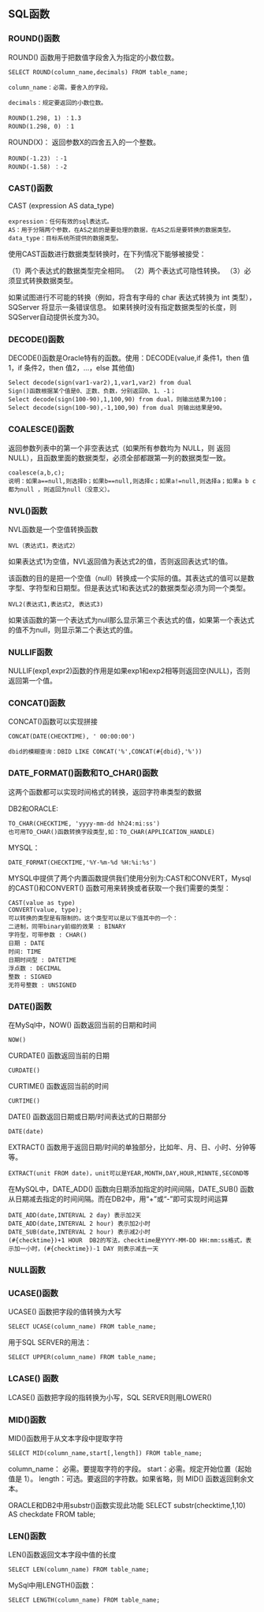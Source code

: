 ## SQL函数 ##

### ROUND()函数
ROUND() 函数用于把数值字段舍入为指定的小数位数。

	SELECT ROUND(column_name,decimals) FROM table_name;

	column_name：必需。要舍入的字段。

	decimals：规定要返回的小数位数。

	ROUND(1.298, 1) ：1.3
	ROUND(1.298, 0) ：1

ROUND(X)： 返回参数X的四舍五入的一个整数。 

	ROUND(-1.23) ：-1
	ROUND(-1.58) ：-2

### CAST()函数 ###
CAST (expression AS data_type)

	expression：任何有效的sql表达式。
	AS：用于分隔两个参数，在AS之前的是要处理的数据，在AS之后是要转换的数据类型。
	data_type：目标系统所提供的数据类型。

使用CAST函数进行数据类型转换时，在下列情况下能够被接受：

（1）两个表达式的数据类型完全相同。
（2）两个表达式可隐性转换。
（3）必须显式转换数据类型。

如果试图进行不可能的转换（例如，将含有字母的 char 表达式转换为 int 类型），SQServer 将显示一条错误信息。
如果转换时没有指定数据类型的长度，则SQServer自动提供长度为30。

### DECODE()函数 ###
DECODE()函数是Oracle特有的函数。使用：DECODE(value,if 条件1，then 值1，if 条件2，then 值2，...，else 其他值)

	Select decode(sign(var1-var2),1,var1,var2) from dual
	Sign()函数根据某个值是0、正数、负数，分别返回0、1、-1；
	Select decode(sign(100-90),1,100,90) from dual，则输出结果为100；
	Select decode(sign(100-90),-1,100,90) from dual 则输出结果是90。

### COALESCE()函数 ###
返回参数列表中的第一个非空表达式（如果所有参数均为 NULL，则 返回 NULL），且函数里面的数据类型，必须全部都跟第一列的数据类型一致。
	
	coalesce(a,b,c);
	说明：如果a==null,则选择b；如果b==null,则选择c；如果a!=null,则选择a；如果a b c 都为null ，则返回为null（没意义）。

### NVL()函数 ###
NVL函数是一个空值转换函数

	NVL（表达式1，表达式2）

如果表达式1为空值，NVL返回值为表达式2的值，否则返回表达式1的值。

该函数的目的是把一个空值（null）转换成一个实际的值。其表达式的值可以是数字型、字符型和日期型。但是表达式1和表达式2的数据类型必须为同一个类型。

	NVL2(表达式1,表达式2, 表达式3)

如果该函数的第一个表达式为null那么显示第三个表达式的值，如果第一个表达式的值不为null，则显示第二个表达式的值。

### NULLIF函数 ###
NULLIF(exp1,expr2)函数的作用是如果exp1和exp2相等则返回空(NULL)，否则返回第一个值。

### CONCAT()函数
CONCAT()函数可以实现拼接

	CONCAT(DATE(CHECKTIME), ' 00:00:00')

	dbid的模糊查询：DBID LIKE CONCAT('%',CONCAT(#{dbid},'%'))

### DATE_FORMAT()函数和TO_CHAR()函数 ###
这两个函数都可以实现时间格式的转换，返回字符串类型的数据

DB2和ORACLE:

	TO_CHAR(CHECKTIME, 'yyyy-mm-dd hh24:mi:ss')
	也可用TO_CHAR()函数转换字段类型,如：TO_CHAR(APPLICATION_HANDLE)

MYSQL：

	DATE_FORMAT(CHECKTIME,'%Y-%m-%d %H:%i:%s')

MYSQL中提供了两个内置函数提供我们使用分别为:CAST和CONVERT，Mysql 的CAST()和CONVERT() 函数可用来转换或者获取一个我们需要的类型：
	
	CAST(value as type)
	CONVERT(value, type);
	可以转换的类型是有限制的。这个类型可以是以下值其中的一个：
	二进制，同带binary前缀的效果 : BINARY    
	字符型，可带参数 : CHAR()     
	日期 : DATE     
	时间: TIME     
	日期时间型 : DATETIME     
	浮点数 : DECIMAL      
	整数 : SIGNED     
	无符号整数 : UNSIGNED 


### DATE()函数 ###
在MySql中，NOW() 函数返回当前的日期和时间

	NOW()
CURDATE() 函数返回当前的日期

	CURDATE()
CURTIME() 函数返回当前的时间

	CURTIME()
DATE() 函数返回日期或日期/时间表达式的日期部分

	DATE(date)

EXTRACT() 函数用于返回日期/时间的单独部分，比如年、月、日、小时、分钟等等。
	
	EXTRACT(unit FROM date)，unit可以是YEAR,MONTH,DAY,HOUR,MINNTE,SECOND等

在MySQL中，DATE_ADD() 函数向日期添加指定的时间间隔，DATE_SUB() 函数从日期减去指定的时间间隔。而在DB2中，用“+”或“-”即可实现时间运算

	DATE_ADD(date,INTERVAL 2 day) 表示加2天
	DATE_ADD(date,INTERVAL 2 hour) 表示加2小时
	DATE_SUB(date,INTERVAL 2 hour) 表示减2小时
	(#{checktime})+1 HOUR  DB2的写法，checktime是YYYY-MM-DD HH:mm:ss格式，表示加一小时，(#{checktime})-1 DAY 则表示减去一天
 
### NULL函数 ###


### UCASE()函数
UCASE() 函数把字段的值转换为大写
	
	SELECT UCASE(column_name) FROM table_name;
用于SQL SERVER的用法：

	SELECT UPPER(column_name) FROM table_name;

### LCASE() 函数
LCASE() 函数把字段的指转换为小写，SQL SERVER则用LOWER()

### MID()函数 ###
MID()函数用于从文本字段中提取字符

	SELECT MID(column_name,start[,length]) FROM table_name;
column_name： 必需。要提取字符的字段。
start：必需。规定开始位置（起始值是 1）。
length：可选。要返回的字符数。如果省略，则 MID() 函数返回剩余文本。

ORACLE和DB2中用substr()函数实现此功能
SELECT substr(checktime,1,10) AS checkdate FROM table;

### LEN()函数 ###
LEN()函数返回文本字段中值的长度

	SELECT LEN(column_name) FROM table_name;

MySql中用LENGTH()函数：

	SELECT LENGTH(column_name) FROM table_name;
